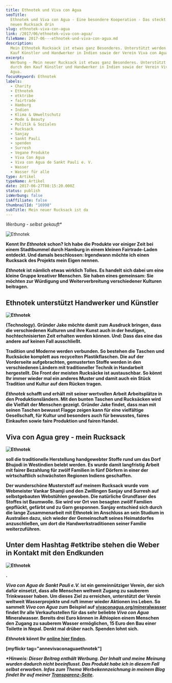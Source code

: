 ```yaml
---
title: Ethnotek und Viva con Agua
seoTitle:
  Ethnotek und Viva con Agua - Eine besondere Kooperation - Das steckt in meinem
  neuen Rucksack drin
slug: ethnotek-viva-con-agua
link: /2017/06/ethnotek-viva-con-agua/
fileName: 2017-06---ethnotek-und-viva-con-agua.md
description:
  Mein Ethnotek Rucksack ist etwas ganz Besonderes. Unterstützt werden durch den
  Kauf Künstler und Handwerker in Indien sowie der Verein Viva con Agua.
excerpt:
  Werbung - Mein neuer Rucksack ist etwas ganz Besonderes. Unterstützt werden
  durch den Kauf Künstler und Handwerker in Indien sowie der Verein Viva con
  Agua.
focusKeyword: Ethnotek
labels:
  - Charity
  - Ethnotek
  - etktribe
  - fairtrade
  - Hamburg
  - Indien
  - Klima & Umweltschutz
  - Mode & Beauty
  - Politik & Soziales
  - Rucksack
  - Sanjay
  - Sankt Pauli
  - spenden
  - Surresh
  - Vegane Produkte
  - Viva Con Agua
  - Viva con Agua de Sankt Pauli e. V.
  - Wasser
  - Wasser für alle
type: Artikel
typeName: Artikel
date: 2017-06-27T08:15:20.000Z
status: publish
isWerbung: false
isAffiliate: false
thumbnailId: "16998"
subTitle: Mein neuer Rucksack ist da
---
```


<em>Werbung - selbst gekauft\*</em>

![Ethnotek](http://cardamonchai.com/wp-content/uploads/2017/06/35375058272_c8fd42b964_k-640x960.jpg)

<strong>

Kennt Ihr <em>Ethnotek </em>schon? Ich habe die Produkte vor einiger Zeit bei
einem Stadtbummel durch Hamburg in einem kleinen Fairtrade-Laden entdeckt. Und
damals beschlossen: Irgendwann möchte ich einen Rucksack des Projekts mein Eigen
nennen.

<em>Ethnotek</em> ist nämlich etwas wirklich Tolles. Es handelt sich dabei um
eine kleine Gruppe kreativer Menschen. Sie haben eines gemeinsam: Sie möchten
zur Würdigung und Weiterverbreitung verschiedener Kulturen beitragen.

## Ethnotek unterstützt Handwerker und Künstler

![Ethnotek](http://cardamonchai.com/wp-content/uploads/2017/06/34733219753_20abdd994d_k-640x960.jpg)

(Technology). Gründer Jake möchte damit zum Ausdruck bringen, dass die
verschiedenen Kulturen und ihre Kunst auch in der heutigen, hochtechnisierten
Zeit erhalten werden können. Und: Dass das eine das andere auf keinen Fall
ausschließt.

Tradition und Moderne werden verbunden. So bestehen die Taschen und Rucksäcke
komplett aus recycelten Plastikflaschen. Die auf der Vorderseite aufgebrachten,
gemusterten Stoffe werden in den verschiedenen Ländern mit traditioneller
Technik in Handarbeit hergestellt. Die Front der meisten Rucksäcke ist
austauschbar. So könnt Ihr immer wieder mal ein anderes Muster und damit auch
ein Stück Tradition und Kultur auf dem Rücken tragen.

<em>Ethnotek</em> schafft und erhält mit seiner wertvollen Arbeit Arbeitsplätze
in den Produktionsländern. Mit den bunten Taschen und Rucksäcken wird die
Vielfalt der Menschen gezeigt. Gründer Jake findet, dass man mit seinen Taschen
bewusst Flagge zeigen kann für eine vielfältige Gesellschaft, für Kultur und
besonders auch für bewusstes, faires Einkaufen sowie faire Produktion und fairen
Handel.

## Viva con Agua grey - mein Rucksack

![Ethnotek](http://cardamonchai.com/wp-content/uploads/2017/06/34701106804_d43fad1a24_k-640x960.jpg)

soll die traditionelle Herstellung handgewebter Stoffe rund um das Dorf Bhujodi
in Westindien belebt werden. Es wurde damit langfristig Arbeit mit fairer
Bezahlung für zwölf Familien in fünf Dörfern in einer der wirtschaftlich
schwächsten Regionen Indiens geschaffen.

Der wunderschöne Musterstoff auf meinem Rucksack wurde vom Webmeister Vankar
Shamji und den Zwillingen Sanjay und Surresh auf selbstgebauten Webstühlen
gewoben. Die natürliche Grundfaser des Stoffes ist Baumwolle. Sie wird vor Ort
von besagten zwölf Familien gepflückt, gefärbt und zu Garn gesponnen. Sanjay
entschied sich durch die lange Zusammenarbeit mit Ethnotek im Anschluss an sein
Studium in Australien dazu, sich wieder der Gemeinschaft seines Heimatdorfes
anzuschließen, um dort die Handwerkstraditionen seiner Familie weiterzuführen.

## Unter dem Hashtag #etktribe stehen die Weber in Kontakt mit den Endkunden

![Ethnotek](http://cardamonchai.com/wp-content/uploads/2017/06/34701105364_50238d3615_k-640x960.jpg)

.

<em><span class="highlight blue">Viva con Agua</span> de Sankt Pauli e.V.</em>
ist ein gemeinnütziger Verein, der sich dafür einsetzt, dass alle Menschen
weltweit Zugang zu sauberem Trinkwasser haben. Um dieses Ziel zu erreichen,
unterstützt der Verein weltweit Wasserprojekte und ruft immer wieder Aktionen
ins Leben. So sammelt <em>Viva con Agua</em> zum Beispiel auf
[vivaconagua.org/mineralwasser](/category/musik/festivals/) findet Ihr alle
Verkaufsstellen für das sehr beliebte <em>Viva con Agua</em> Mineralwasser.
Bereits drei Euro können in Äthiopien einem Menschen den Zugang zu sauberem
Wasser ermöglichen, 15 Euro den Bau einer Toilette in Nepal. Denkt mal drüber
nach. Spenden lohnt sich.

<em>Ethnotek</em> könnt Ihr [online hier finden](https://www.ethnotek.de/).

[myflickr tag="annevivaconaguaethnotek"]

<em>\*Hinweis: Dieser Beitrag enthält Werbung. Der Inhalt und meine Meinung
wurden dadurch nicht beeinflusst. Das Produkt habe ich in diesem Fall selbst
erworben. Infos zum Thema Werbekennzeichnung in meinem Blog findet Ihr auf
meiner [Transparenz-Seite](/werbung/). </em>
